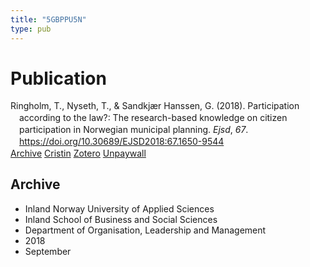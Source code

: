 ```yaml
---
title: "5GBPPU5N"
type: pub
---
```

<h1>Publication</h1>
<article id="csl-bib-container-5GBPPU5N" class="csl-bib-container">
  <div class="csl-bib-body" style="line-height: 1.35; padding-left: 1em; text-indent:-1em;">
  <div class="csl-entry">Ringholm, T., Nyseth, T., &amp; Sandkj&#xE6;r Hanssen, G. (2018). Participation according to the law?: The research-based knowledge on citizen participation in Norwegian municipal planning. <i>Ejsd</i>, <i>67</i>. <a href="https://doi.org/10.30689/EJSD2018:67.1650-9544">https://doi.org/10.30689/EJSD2018:67.1650-9544</a></div>
</div>
  <div class="csl-bib-buttons">
    <a href="#taxonomy-article-5GBPPU5N" class="csl-bib-button">Archive</a>
    <a href alt="Cristin URL" class="csl-bib-button">Cristin</a>
    <a href alt="Zotero URL" class="csl-bib-button">Zotero</a>
    <a href="http://norden.diva-portal.org/smash/get/diva2:1239114/FULLTEXT01" class="csl-bib-button">Unpaywall</a>
  </div>
  <div id="csl-bib-meta-container-5GBPPU5N"></div>
</article>
<div id="csl-bib-meta-5GBPPU5N" class="csl-bib-meta">
  <article id="taxonomy-article-5GBPPU5N" class="taxonomy-article">
    <h1>Archive</h1>
    <ul>
      <li>Inland Norway University of Applied Sciences</li>
      <li>Inland School of Business and Social Sciences</li>
      <li>Department of Organisation, Leadership and Management</li>
      <li>2018</li>
      <li>September</li>
    </ul>
  </article>
</div>
